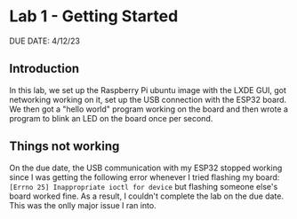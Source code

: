# Lab 1 - Getting Started
DUE DATE: 4/12/23
## Introduction
In this lab, we set up the Raspberry Pi ubuntu image with the LXDE GUI, got networking working on it, set up the USB 
connection with the ESP32 board. We then got a "hello world" program working on the board and then wrote a program to 
blink an LED on the board once per second.

## Things not working
On the due date, the USB communication with my ESP32 stopped working since I was getting the following error whenever I 
tried flashing my board: `[Errno 25] Inappropriate ioctl for device` but flashing someone else's board worked fine. As a result, I couldn't complete the lab on the due date. This was the onlly major issue I ran into. 
